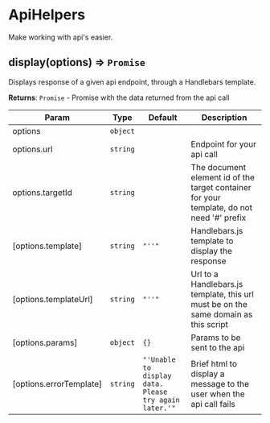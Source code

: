 # ApiHelpers

Make working with api's easier.

## display(options) ⇒ <code>Promise</code>
Displays response of a given api endpoint, through a Handlebars template.

**Returns**: <code>Promise</code> - Promise with the data returned from the api call

| Param                   | Type                | Default                                                                              | Description                                                                               |
| ----------------------- | ------------------- | ------------------------------------------------------------------------------------ | ----------------------------------------------------------------------------------------- |
| options                 | <code>object</code> |                                                                                      |                                                                                           |
| options.url             | <code>string</code> |                                                                                      | Endpoint for your api call                                                                |
| options.targetId        | <code>string</code> |                                                                                      | The document element id of the target container for your template, do not need '#' prefix |
| [options.template]      | <code>string</code> | <code>&quot;&#x27;&#x27;&quot;</code>                                                | Handlebars.js template to display the response                                            |
| [options.templateUrl]   | <code>string</code> | <code>&quot;&#x27;&#x27;&quot;</code>                                                | Url to a Handlebars.js template, this url must be on the same domain as this script       |
| [options.params]        | <code>object</code> | <code>{}</code>                                                                      | Params to be sent to the api                                                              |
| [options.errorTemplate] | <code>string</code> | <code>&quot;&#x27;Unable to display data. Please try again later.&#x27;&quot;</code> | Brief html to display a message to the user when the api call fails                       |